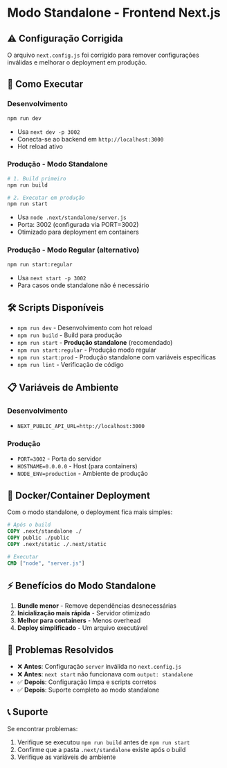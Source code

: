 # Modo Standalone - Frontend Next.js

## ⚠️ Configuração Corrigida

O arquivo `next.config.js` foi corrigido para remover configurações inválidas e melhorar o deployment em produção.

## 🚀 Como Executar

### Desenvolvimento
```bash
npm run dev
```
- Usa `next dev -p 3002`
- Conecta-se ao backend em `http://localhost:3000`
- Hot reload ativo

### Produção - Modo Standalone
```bash
# 1. Build primeiro
npm run build

# 2. Executar em produção
npm run start
```
- Usa `node .next/standalone/server.js`
- Porta: 3002 (configurada via PORT=3002)
- Otimizado para deployment em containers

### Produção - Modo Regular (alternativo)
```bash
npm run start:regular
```
- Usa `next start -p 3002`
- Para casos onde standalone não é necessário

## 🛠️ Scripts Disponíveis

- `npm run dev` - Desenvolvimento com hot reload
- `npm run build` - Build para produção
- `npm run start` - **Produção standalone** (recomendado)
- `npm run start:regular` - Produção modo regular
- `npm run start:prod` - Produção standalone com variáveis específicas
- `npm run lint` - Verificação de código

## 📋 Variáveis de Ambiente

### Desenvolvimento
- `NEXT_PUBLIC_API_URL=http://localhost:3000`

### Produção
- `PORT=3002` - Porta do servidor
- `HOSTNAME=0.0.0.0` - Host (para containers)
- `NODE_ENV=production` - Ambiente de produção

## 🐳 Docker/Container Deployment

Com o modo standalone, o deployment fica mais simples:

```dockerfile
# Após o build
COPY .next/standalone ./
COPY public ./public
COPY .next/static ./.next/static

# Executar
CMD ["node", "server.js"]
```

## ⚡ Benefícios do Modo Standalone

1. **Bundle menor** - Remove dependências desnecessárias
2. **Inicialização mais rápida** - Servidor otimizado
3. **Melhor para containers** - Menos overhead
4. **Deploy simplificado** - Um arquivo executável

## 🔧 Problemas Resolvidos

- ❌ **Antes**: Configuração `server` inválida no `next.config.js`
- ❌ **Antes**: `next start` não funcionava com `output: standalone`
- ✅ **Depois**: Configuração limpa e scripts corretos
- ✅ **Depois**: Suporte completo ao modo standalone

## 📞 Suporte

Se encontrar problemas:
1. Verifique se executou `npm run build` antes de `npm run start`
2. Confirme que a pasta `.next/standalone` existe após o build
3. Verifique as variáveis de ambiente 